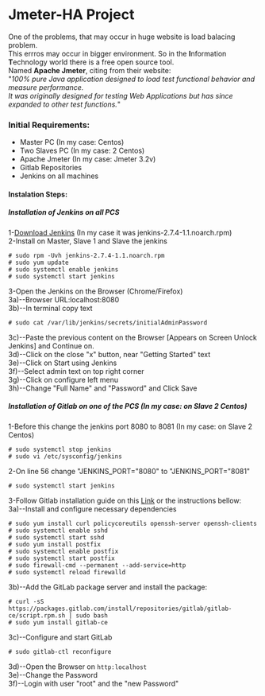 <h1>Jmeter-HA Project</h1>

One of the problems, that may occur in huge website is load balacing problem.<br> This errros may occur in bigger environment.
So in the <b>I</b>nformation <b>T</b>echnology world there is a free open source tool.<br>
Named <b>Apache Jmeter</b>, citing from their website: <br>"<i>100% pure Java application designed to load test functional behavior and measure performance.<br> 
It was originally designed for testing Web Applications but has since expanded to other test functions.</i>"<br>

<h3>Initial Requirements:</h3>
<ul>
<li>Master PC (In my case: Centos)<br></li>
<li>Two Slaves PC (In my case: 2 Centos)<br></li>
<li>Apache Jmeter (In my case: Jmeter 3.2v)<br></li>
<li>Gitlab Repositories<br></li>
<li>Jenkins on all machines<br></li>
</ul>

<h4>Instalation Steps:</h4>

<h5>Installation of Jenkins on all PCS</h5>
1-<a href="https://jenkins.io/download/">Download Jenkins</a> (In my case it was jenkins-2.7.4-1.1.noarch.rpm)<br>
2-Install on Master, Slave 1 and Slave the jenkins<br>
    
```
# sudo rpm -Uvh jenkins-2.7.4-1.1.noarch.rpm
# sudo yum update
# sudo systemctl enable jenkins
# sudo systemctl start jenkins
```
3-Open the Jenkins on the Browser (Chrome/Firefox)<br>
3a)--Browser URL:localhost:8080<br>
3b)--In terminal copy text<br>
```
# sudo cat /var/lib/jenkins/secrets/initialAdminPassword
```
3c)--Paste the previous content on the Browser [Appears on Screen Unlock Jenkins] and Continue on.<br>
3d)--Click on the close "x" button, near "Getting Started" text<br>
3e)--Click on Start using Jenkins<br>
3f)--Select admin text on top right corner<br>
3g)--Click on configure left menu<br>
3h)--Change "Full Name" and "Password" and Click Save<br>

<h5>Installation of Gitlab on one of the PCS (In my case: on Slave 2 Centos)<br></h5>
1-Before this change the jenkins port 8080 to 8081 (In my case: on Slave 2 Centos)<br>

```
# sudo systemctl stop jenkins
# sudo vi /etc/sysconfig/jenkins
```

2-On line 56 change "JENKINS_PORT="8080" to "JENKINS_PORT="8081"<br>
```
# sudo systemctl start jenkins
```
3-Follow Gitlab installation guide on this <a href="https://about.gitlab.com/installation/#centos">Link</a> or the instructions bellow:</br>
3a)--Install and configure necessary dependencies<br>

```
# sudo yum install curl policycoreutils openssh-server openssh-clients
# sudo systemctl enable sshd
# sudo systemctl start sshd
# sudo yum install postfix
# sudo systemctl enable postfix
# sudo systemctl start postfix
# sudo firewall-cmd --permanent --add-service=http
# sudo systemctl reload firewalld
```

3b)--Add the GitLab package server and install the package:<br>

```
# curl -sS https://packages.gitlab.com/install/repositories/gitlab/gitlab-ce/script.rpm.sh | sudo bash
# sudo yum install gitlab-ce
```

3c)--Configure and start GitLab<br>

```
# sudo gitlab-ctl reconfigure
```

3d)--Open the Browser on `http:localhost`<br>
3e)--Change the Password<br>
3f)--Login with user "root" and the "new Password"<br>

